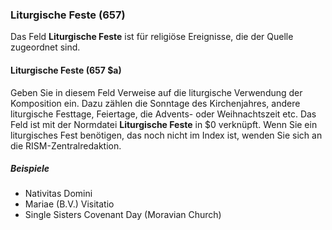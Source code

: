 ### Liturgische Feste (657)

Das Feld **Liturgische Feste** ist für religiöse Ereignisse, die der Quelle zugeordnet sind.

#### Liturgische Feste (657 $a)

Geben Sie in diesem Feld Verweise auf die liturgische Verwendung der Komposition ein. Dazu zählen die Sonntage des Kirchenjahres, andere liturgische Festtage, Feiertage, die Advents- oder Weihnachtszeit etc. Das Feld ist mit der Normdatei **Liturgische Feste** in $0 verknüpft. Wenn Sie ein liturgisches Fest benötigen, das noch nicht im Index ist, wenden Sie sich an die RISM-Zentralredaktion.

##### Beispiele

- Nativitas Domini
- Mariae (B.V.) Visitatio
- Single Sisters Covenant Day (Moravian Church)
